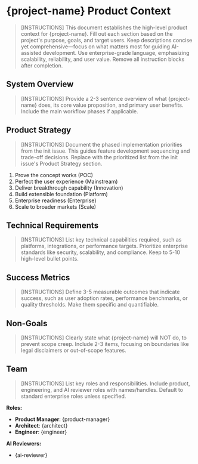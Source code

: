 # {project-name} Product Context

> [INSTRUCTIONS]
> This document establishes the high-level product context for {project-name}. Fill out each section based on the project's purpose, goals, and target users. Keep descriptions concise yet comprehensive—focus on what matters most for guiding AI-assisted development. Use enterprise-grade language, emphasizing scalability, reliability, and user value. Remove all instruction blocks after completion.

## System Overview

> [INSTRUCTIONS]
> Provide a 2-3 sentence overview of what {project-name} does, its core value proposition, and primary user benefits. Include the main workflow phases if applicable.

## Product Strategy

> [INSTRUCTIONS]
> Document the phased implementation priorities from the init issue. This guides feature development sequencing and trade-off decisions. Replace with the prioritized list from the init issue's Product Strategy section.

1. Prove the concept works (POC)
2. Perfect the user experience (Mainstream)
3. Deliver breakthrough capability (Innovation)
4. Build extensible foundation (Platform)
5. Enterprise readiness (Enterprise)
6. Scale to broader markets (Scale)

## Technical Requirements

> [INSTRUCTIONS]
> List key technical capabilities required, such as platforms, integrations, or performance targets. Prioritize enterprise standards like security, scalability, and compliance. Keep to 5-10 high-level bullet points.

## Success Metrics

> [INSTRUCTIONS]
> Define 3-5 measurable outcomes that indicate success, such as user adoption rates, performance benchmarks, or quality thresholds. Make them specific and quantifiable.

## Non-Goals

> [INSTRUCTIONS]
> Clearly state what {project-name} will NOT do, to prevent scope creep. Include 2-3 items, focusing on boundaries like legal disclaimers or out-of-scope features.

## Team

> [INSTRUCTIONS]
> List key roles and responsibilities. Include product, engineering, and AI reviewer roles with names/handles. Default to standard enterprise roles unless specified.

**Roles:**

- **Product Manager**: {product-manager}
- **Architect**: {architect}
- **Engineer**: {engineer}

**AI Reviewers:**

- {ai-reviewer}
